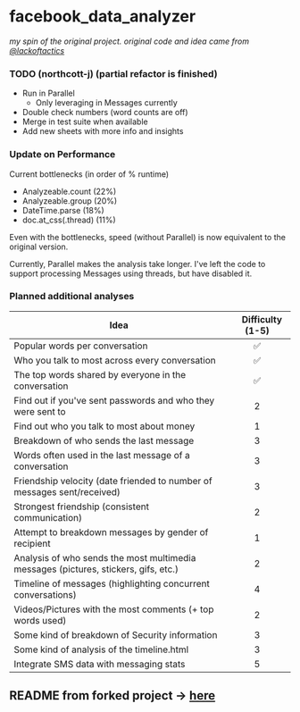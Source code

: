 # facebook_data_analyzer
_my spin of the original project. original code and idea came from [@lackoftactics](https://github.com/Lackoftactics)_

### TODO (northcott-j) (partial refactor is finished)
- Run in Parallel
    - Only leveraging in Messages currently
- Double check numbers (word counts are off)
- Merge in test suite when available
- Add new sheets with more info and insights

### Update on Performance
Current bottlenecks (in order of % runtime)
- Analyzeable.count   (22%)
- Analyzeable.group   (20%)
- DateTime.parse      (18%)
- doc.at_css(.thread) (11%)

Even with the bottlenecks, speed (without Parallel) is now equivalent to the original version.

Currently, Parallel makes the analysis take longer. I've left the code to support processing Messages using threads, but have disabled it.

### Planned additional analyses 
|                                       Idea                                          |     Difficulty (1-5)
|                                    -----------                                      |          :----:
| Popular words per conversation                                                      | :white_check_mark:
| Who you talk to most across every conversation                                      | :white_check_mark:
| The top words shared by everyone in the conversation                                | :white_check_mark:
| Find out if you've sent passwords and who they were sent to                         | 2
| Find out who you talk to most about money                                           | 1
| Breakdown of who sends the last message                                             | 3
| Words often used in the last message of a conversation                              | 3
| Friendship velocity (date friended to number of messages sent/received)             | 3
| Strongest friendship (consistent communication)                                     | 2
| Attempt to breakdown messages by gender of recipient                                | 1
| Analysis of who sends the most multimedia messages (pictures, stickers, gifs, etc.) | 2
| Timeline of messages (highlighting concurrent conversations)                        | 4
| Videos/Pictures with the most comments (+ top words used)                           | 2
| Some kind of breakdown of Security information                                      | 3
| Some kind of analysis of the timeline.html                                          | 3
| Integrate SMS data with messaging stats                                             | 5

## README from forked project -> [here](https://github.com/Lackoftactics/facebook_data_analyzer)
